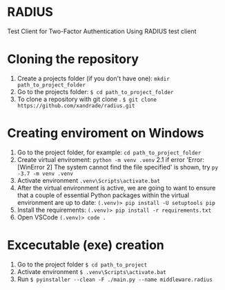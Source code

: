# RADIUS
Test Client for Two-Factor Authentication Using RADIUS test client


# Cloning the repository

1. Create a projects folder (if you don't have one): `mkdir path_to_project_folder`
2. Go to the projects folder: `$ cd path_to_project_folder`
3. To clone a repository with git clone <url>. `$ git clone https://github.com/xandrade/radius.git`


# Creating enviroment on Windows

1. Go to the project folder, for example: `cd path_to_project_folder`
2. Create virtual enviroment: `python -m venv .venv`
2.1 if error 'Error: [WinError 2] The system cannot find the file specified' is shown, try `py -3.7 -m venv .venv`
3. Activate environment `.venv\Scripts\activate.bat`
4. After the virtual environment is active, we are going to want to ensure that a couple of essential Python packages within the virtual environment are up to date: `(.venv)> pip install -U setuptools pip`
5. Install the requirements: `(.venv)> pip install -r requirements.txt`
6. Open VSCode `(.venv)> code .`

# Excecutable (exe) creation

1. Go to the project folder `$ cd path_to_project`
2. Activate environment `$ .venv\Scripts\activate.bat`
3. Run `$ pyinstaller --clean -F ./main.py --name middleware.radius`
